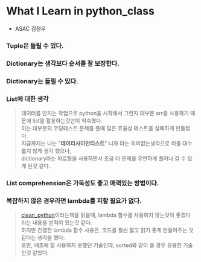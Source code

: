 # What I Learn in python_class
- ASAC 김정우

### Tuple은 돌릴 수 있다.

### Dictionary는 생각보다 순서를 잘 보장한다.
### Dictionary는 돌릴 수 있다.

### List에 대한 생각
> 데이터를 만지는 작업으로 python을 시작해서 그런지
> 대부분 arr를 사용하기 때문에 list를 활용하는것만이 익숙했다.  
> 이는 대부분의 코딩테스트 문제를 풀때 많은 효율성 테스트를 실패하게 만들었다.  
> 지금까지는 나는 "**데이터사이언티스트**" 니까 라는 의미없는생각으로 이를 대수롭지 않게 생각 했으나,   
> dictionary라는 자료형을 사용하면서 조금 더 문제를 유연하게 풀어나 갈 수 있게 된것 같다.

### List comprehension은 가독성도 좋고 매력있는 방법이다.

### 복잡하지 않은 경우라면 lambda를 피할 필요가 없다.
>[clean_python](http://www.yes24.com/Product/Goods/99099110)이라는책을 읽을때, lambda 함수를 사용하지 않는것이 좋겠다 라는 내용을 본적이 있는것 같다.  
>하지만 간결한 lambda 함수 사용은, 코드를 훨씬 짧고 읽기 좋게 만들어주는 것 같다는 생각을 했다.   
>또한, 애초에 잘 사용하지 못했던 기술인데, sorted와 같이 쓸 경우 유용한 기술인것 같았다.  



